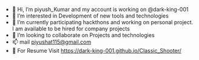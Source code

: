 - 👋 Hi, I’m piyush_Kumar and my account is working on @dark-king-001
- 👀 I’m interested in Development of new tools and technologies
- 🌱 I’m currently participating hackthons and working on personal project. I am available to be hired for company projects
- 💞️ I’m looking to collaborate on Projects and technologies
- 📫 mail piyushat115@gmail.com
- 🧾 For Resume Visit https://dark-king-001.github.io/Classic_Shooter/
